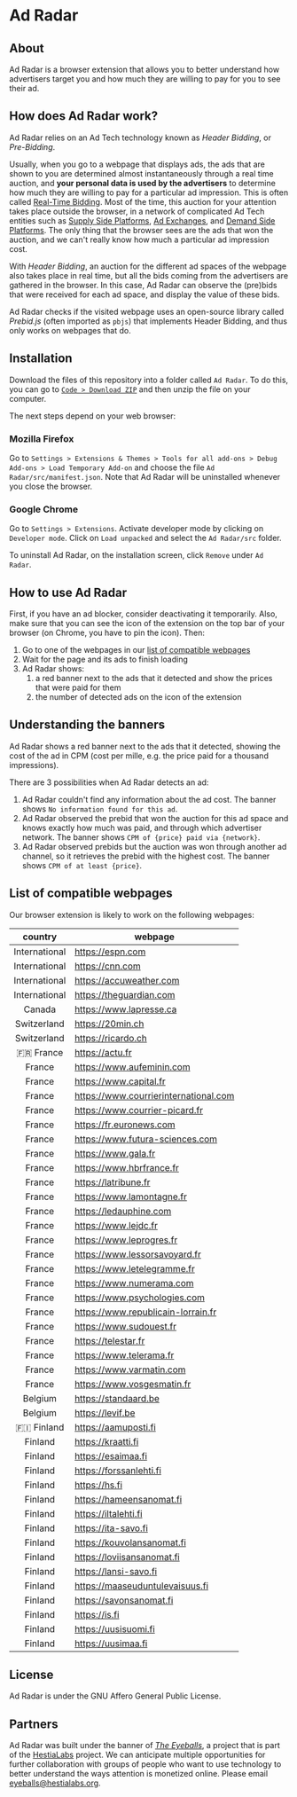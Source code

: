 # Ad Radar

## About
Ad Radar is a browser extension that allows you to better understand how advertisers target you and how much they are willing to pay for you to see their ad.

## How does Ad Radar work?
Ad Radar relies on an Ad Tech technology known as *Header Bidding*, or *Pre-Bidding*.

Usually, when you go to a webpage that displays ads, the ads that are shown to you are determined almost instantaneously through a real time auction, and **your personal data is used by the advertisers** to determine how much they are willing to pay for a particular ad impression.
This is often called [Real-Time Bidding](https://en.wikipedia.org/wiki/Real-time_bidding).
Most of the time, this auction for your attention takes place outside the browser, in a network of complicated Ad Tech entities such as [Supply Side Platforms](https://en.wikipedia.org/wiki/Supply-side_platform), [Ad Exchanges](https://en.wikipedia.org/wiki/Ad_exchange), and [Demand Side Platforms](https://en.wikipedia.org/wiki/Demand-side_platform).
The only thing that the browser sees are the ads that won the auction, and we can't really know how much a particular ad impression cost.

With *Header Bidding*, an auction for the different ad spaces of the webpage also takes place in real time, but all the bids coming from the advertisers are gathered in the browser.
In this case, Ad Radar can observe the (pre)bids that were received for each ad space, and display the value of these bids.

Ad Radar checks if the visited webpage uses an open-source library called *Prebid.js* (often imported as `pbjs`) that implements Header Bidding, and thus only works on webpages that do.

## Installation
Download the files of this repository into a folder called `Ad Radar`.
To do this, you can go to [`Code > Download ZIP`](https://github.com/hestiaAI/ad-radar/archive/refs/heads/main.zip) and then unzip the file on your computer.

The next steps depend on your web browser:
### Mozilla Firefox
Go to `Settings > Extensions & Themes > Tools for all add-ons > Debug Add-ons > Load Temporary Add-on` and choose the file `Ad Radar/src/manifest.json`.
Note that Ad Radar will be uninstalled whenever you close the browser.
### Google Chrome
Go to `Settings > Extensions`.
Activate developer mode by clicking on `Developer mode`.
Click on `Load unpacked` and select the `Ad Radar/src` folder.

To uninstall Ad Radar, on the installation screen, click `Remove` under `Ad Radar`.


## How to use Ad Radar
First, if you have an ad blocker, consider deactivating it temporarily.
Also, make sure that you can see the icon of the extension on the top bar of your browser (on Chrome, you have to pin the icon).
Then:
1. Go to one of the webpages in our [list of compatible webpages](#list-of-compatible-webpages)
2. Wait for the page and its ads to finish loading
3. Ad Radar shows:
   1. a red banner next to the ads that it detected and show the prices that were paid for them
   2. the number of detected ads on the icon of the extension

## Understanding the banners
Ad Radar shows a red banner next to the ads that it detected, showing the cost of the ad in CPM (cost per mille, e.g. the price paid for a thousand impressions).

There are 3 possibilities when Ad Radar detects an ad:
1. Ad Radar couldn't find any information about the ad cost. The banner shows `No information found for this ad`.
2. Ad Radar observed the prebid that won the auction for this ad space and knows exactly how much was paid, and through which advertiser network. The banner shows `CPM of {price} paid via {network}`.
3. Ad Radar observed prebids but the auction was won through another ad channel, so it retrieves the prebid with the highest cost. The banner shows `CPM of at least {price}`.

## List of compatible webpages
Our browser extension is likely to work on the following webpages:

| country | webpage |
|:-------:|---------|
| International | https://espn.com |
| International | https://cnn.com |
| International | https://accuweather.com |
| International | https://theguardian.com |
| Canada | https://www.lapresse.ca |
| Switzerland | https://20min.ch |
| Switzerland | https://ricardo.ch |
| 🇫🇷 France | https://actu.fr |
| France | https://www.aufeminin.com |
| France | https://www.capital.fr |
| France | https://www.courrierinternational.com |
| France | https://www.courrier-picard.fr |
| France | https://fr.euronews.com |
| France | https://www.futura-sciences.com |
| France | https://www.gala.fr |
| France | https://www.hbrfrance.fr |
| France | https://latribune.fr |
| France | https://www.lamontagne.fr |
| France | https://ledauphine.com |
| France | https://www.lejdc.fr |
| France | https://www.leprogres.fr |
| France | https://www.lessorsavoyard.fr |
| France | https://www.letelegramme.fr |
| France | https://www.numerama.com |
| France | https://www.psychologies.com |
| France | https://www.republicain-lorrain.fr |
| France | https://www.sudouest.fr  |
| France | https://telestar.fr |
| France | https://www.telerama.fr |
| France | https://www.varmatin.com |
| France | https://www.vosgesmatin.fr |
| Belgium | https://standaard.be |
| Belgium | https://levif.be |
| 🇫🇮 Finland | https://aamuposti.fi |
| Finland | https://kraatti.fi |
| Finland | https://esaimaa.fi |
| Finland | https://forssanlehti.fi |
| Finland | https://hs.fi |
| Finland | https://hameensanomat.fi |
| Finland | https://iltalehti.fi |
| Finland | https://ita-savo.fi |
| Finland | https://kouvolansanomat.fi |
| Finland | https://loviisansanomat.fi |
| Finland | https://lansi-savo.fi |
| Finland | https://maaseuduntulevaisuus.fi |
| Finland | https://savonsanomat.fi |
| Finland | https://is.fi |
| Finland | https://uusisuomi.fi |
| Finland | https://uusimaa.fi |


## License
Ad Radar is under the GNU Affero General Public License.

## Partners
Ad Radar was built under the banner of [_The Eyeballs_](https://eyeballs.hestialabs.org), a project that is part of the [HestiaLabs](https://www.hestialabs.org) project.
We can anticipate multiple opportunities for further collaboration with groups of people who want to use technology to better understand the ways attention is monetized online.
Please email [eyeballs@hestialabs.org](mailto:eyeballs@hestialabs.org).
